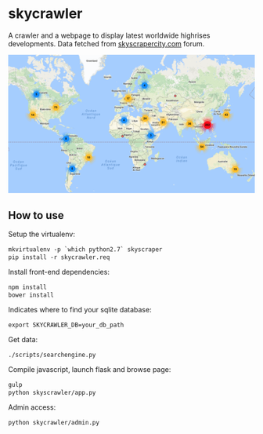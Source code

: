 # skycrawler

A crawler and a webpage to display latest worldwide highrises developments. Data fetched from [skyscrapercity.com](http://www.skyscrapercity.com) forum.

![drawing](example.png)

## How to use

Setup the virtualenv:
```
mkvirtualenv -p `which python2.7` skyscraper
pip install -r skycrawler.req
```

Install front-end dependencies:
```
npm install
bower install
```

Indicates where to find your sqlite database:
```
export SKYCRAWLER_DB=your_db_path
```

Get data:
```
./scripts/searchengine.py
```

Compile javascript, launch flask and browse page:
```
gulp
python skyscrawler/app.py
```

Admin access:
```
python skycrawler/admin.py
```

